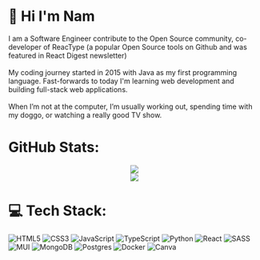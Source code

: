 # :space_invader: Hi I'm Nam
I am a Software Engineer contribute to the Open Source community, co-developer of ReacType (a popular Open Source tools on Github and was featured in React Digest newsletter)<br>
<br>My coding journey started in 2015 with Java as my first programming language. Fast-forwards to today I'm learning web development and building full-stack web applications.<br>
<br>When I’m not at the computer, I’m usually working out, spending time with my doggo, or watching a really good TV show.

# GitHub Stats:
<div align="center">

  ![](https://github-readme-stats.vercel.app/api?username=namos2502&theme=vision-friendly-dark&hide_border=true&include_all_commits=false&count_private=false)<br/>
  ![](https://github-readme-streak-stats.herokuapp.com/?user=namos2502&theme=vision-friendly-dark&hide_border=true)<br/>  
</div>


# 💻 Tech Stack:
![HTML5](https://img.shields.io/badge/html5-%23E34F26.svg?style=for-the-badge&logo=html5&logoColor=white) ![CSS3](https://img.shields.io/badge/css3-%231572B6.svg?style=for-the-badge&logo=css3&logoColor=white) ![JavaScript](https://img.shields.io/badge/javascript-%23323330.svg?style=for-the-badge&logo=javascript&logoColor=%23F7DF1E) ![TypeScript](https://img.shields.io/badge/typescript-%23007ACC.svg?style=for-the-badge&logo=typescript&logoColor=white) ![Python](https://img.shields.io/badge/python-3670A0?style=for-the-badge&logo=python&logoColor=ffdd54) ![React](https://img.shields.io/badge/react-%2320232a.svg?style=for-the-badge&logo=react&logoColor=%2361DAFB) ![SASS](https://img.shields.io/badge/SASS-hotpink.svg?style=for-the-badge&logo=SASS&logoColor=white) ![MUI](https://img.shields.io/badge/MUI-%230081CB.svg?style=for-the-badge&logo=mui&logoColor=white) ![MongoDB](https://img.shields.io/badge/MongoDB-%234ea94b.svg?style=for-the-badge&logo=mongodb&logoColor=white) ![Postgres](https://img.shields.io/badge/postgres-%23316192.svg?style=for-the-badge&logo=postgresql&logoColor=white) ![Docker](https://img.shields.io/badge/docker-%230db7ed.svg?style=for-the-badge&logo=docker&logoColor=white) ![Canva](https://img.shields.io/badge/Canva-%2300C4CC.svg?style=for-the-badge&logo=Canva&logoColor=white)

